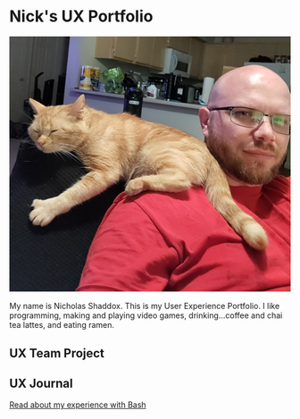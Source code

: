 # Nick's UX Portfolio

![Me and Lily](/assets/me.jpg)

My name is Nicholas Shaddox. This is my User Experience Portfolio. I like programming, making and playing video games, drinking...coffee and chai tea lattes, and eating ramen.

## UX Team Project


## UX Journal

[Read about my experience with Bash](j01/)
